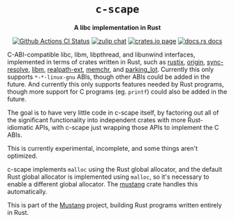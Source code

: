 <div align="center">
  <h1><code>c-scape</code></h1>

  <p>
    <strong>A libc implementation in Rust</strong>
  </p>

  <p>
    <a href="https://github.com/sunfishcode/mustang/actions?query=workflow%3ACI"><img src="https://github.com/sunfishcode/mustang/workflows/CI/badge.svg" alt="Github Actions CI Status" /></a>
    <a href="https://bytecodealliance.zulipchat.com/#narrow/stream/206238-general"><img src="https://img.shields.io/badge/zulip-join_chat-brightgreen.svg" alt="zulip chat" /></a>
    <a href="https://crates.io/crates/c-scape"><img src="https://img.shields.io/crates/v/c-scape.svg" alt="crates.io page" /></a>
    <a href="https://docs.rs/c-scape"><img src="https://docs.rs/c-scape/badge.svg" alt="docs.rs docs" /></a>
  </p>
</div>

C-ABI-compatible libc, libm, libpthread, and libunwind interfaces, implemented
in terms of crates written in Rust, such as [rustix], [origin], [sync-resolve],
[libm], [realpath-ext], [memchr], and [parking\_lot]. Currently this only
supports `*-*-linux-gnu` ABIs, though other ABIs could be added in the future.
And currently this only supports features needed by Rust programs, though more
support for C programs (eg. `printf`) could also be added in the future.

The goal is to have very little code in c-scape itself, by factoring out all of
the significant functionality into independent crates with more Rust-idiomatic
APIs, with c-scape just wrapping those APIs to implement the C ABIs.

This is currently experimental, incomplete, and some things aren't optimized.

c-scape implements `malloc` using the Rust global allocator, and the default
Rust global allocator is implemented using `malloc`, so it's necessary to
enable a different global allocator. The [mustang] crate handles this
automatically.

This is part of the [Mustang] project, building Rust programs written entirely
in Rust.

[Mustang]: https://github.com/sunfishcode/mustang/
[rustix]: https://crates.io/crates/rustix
[origin]: https://crates.io/crates/origin
[sync-resolve]: https://crates.io/crates/sync-resolve
[libm]: https://crates.io/crates/libm
[realpath-ext]: https://crates.io/crates/realpath-ext
[memchr]: https://crates.io/crates/memchr
[parking\_lot]: https://crates.io/crates/parking_lot
[mustang]: https://crates.io/crates/mustang
